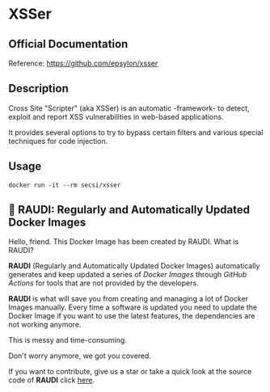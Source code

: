 # XSSer

## Official Documentation
Reference: https://github.com/epsylon/xsser

## Description
Cross Site "Scripter" (aka XSSer) is an automatic -framework- to detect, exploit and report XSS vulnerabilities in web-based applications.

It provides several options to try to bypass certain filters and various special techniques for code injection.

## Usage
```
docker run -it --rm secsi/xsser
```

## 🐳 RAUDI: Regularly and Automatically Updated Docker Images

Hello, friend. This Docker Image has been created by RAUDI. What is RAUDI?

**RAUDI** (Regularly and Automatically Updated Docker Images) automatically generates and keep updated a series of *Docker Images* through *GitHub Actions* for tools that are not provided by the developers.

**RAUDI** is what will save you from creating and managing a lot of Docker Images manually. Every time a software is updated you need to update the Docker Image if you want to use the latest features, the dependencies are not working anymore. 

This is messy and time-consuming. 

Don't worry anymore, we got you covered.

If you want to contribute, give us a star or take a quick look at the source code of **RAUDI** click [here](https://github.com/cybersecsi/RAUDI).